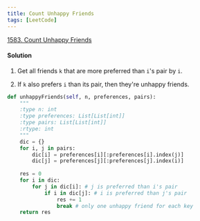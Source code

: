 ```yaml
---
title: Count Unhappy Friends
tags: [LeetCode]
---
```


[1583. Count Unhappy Friends](https://leetcode.com/problems/count-unhappy-friends/)
#### Solution  
1. Get all friends `k` that are more preferred than `i`'s pair by `i`.

1. If `k` also prefers `i` than its pair, then they're unhappy friends.

```python
def unhappyFriends(self, n, preferences, pairs):
    """
    :type n: int
    :type preferences: List[List[int]]
    :type pairs: List[List[int]]
    :rtype: int
    """
    dic = {}
    for i, j in pairs:
        dic[i] = preferences[i][:preferences[i].index(j)]
        dic[j] = preferences[j][:preferences[j].index(i)]
       
    res = 0
    for i in dic:
        for j in dic[i]: # j is preferred than i's pair
            if i in dic[j]: # i is preferred than j's pair
                res += 1
                break # only one unhappy friend for each key
    return res
```